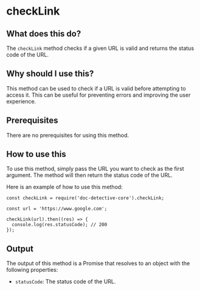 
  
   # **checkLink**

## What does this do?

The `checkLink` method checks if a given URL is valid and returns the status code of the URL.

## Why should I use this?

This method can be used to check if a URL is valid before attempting to access it. This can be useful for preventing errors and improving the user experience.

## Prerequisites

There are no prerequisites for using this method.

## How to use this

To use this method, simply pass the URL you want to check as the first argument. The method will then return the status code of the URL.

Here is an example of how to use this method:

```
const checkLink = require('doc-detective-core').checkLink;

const url = 'https://www.google.com';

checkLink(url).then((res) => {
  console.log(res.statusCode); // 200
});
```

## Output

The output of this method is a Promise that resolves to an object with the following properties:

* `statusCode`: The status code of the URL.
  
  